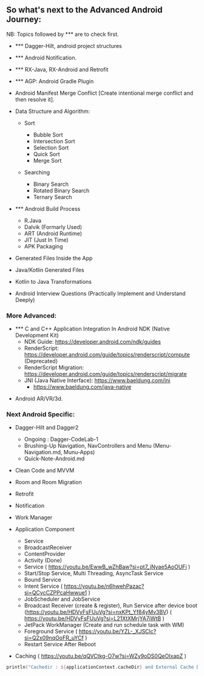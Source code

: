 ## So what's next to the Advanced Android Journey:
NB: Topics followed by *** are to check first.
* *** Dagger-Hilt, android project structures
* *** Android Notification.
* *** RX-Java, RX-Android and Retrofit
* *** AGP: Android Gradle Plugin
* Android Manifest Merge Conflict [Create intentional merge conflict and then resolve it].
* Data Structure and Algorithm:
    - Sort
        - Bubble Sort
        - Intersection Sort
        - Selection Sort
        - Quick Sort
        - Merge Sort

    - Searching
        - Binary Search
        - Rotated Binary Search
        - Ternary Search


* *** Android Build Process
    - R.Java
    - Dalvik (Formarly Used)
    - ART (Android Runtime)
    - JIT (Just In Time)
    - APK Packaging

* Generated Files Inside the App
* Java/Kotlin Generated Files
* Kotlin to Java Transformations

* Android Interview Questions (Practically Implement and Understand Deeply)

### More Advanced:
* *** C and C++ Application Integration In Android NDK (Native Development Kit)
    - NDK Guide: https://developer.android.com/ndk/guides
    - RenderScript: https://developer.android.com/guide/topics/renderscript/compute (Deprecated)
    - RenderScript Migration: https://developer.android.com/guide/topics/renderscript/migrate
    - JNI (Java Native Interface): https://www.baeldung.com/jni
        - https://www.baeldung.com/java-native
- Android AR/VR/3d.
### Next Android Specific:
- Dagger-Hilt and Dagger2
    - Ongoing : Dagger-CodeLab-1
    - Brushing-Up Navigation, NavControllers and Menu (Menu-Navigation.md, Munu-Apps)
    - Quick-Note-Android.md
- Clean Code and MVVM
- Room and Room Migration
- Retrofit
- Notification
- Work Manager
- Application Component
    - Service
    - BroadcastReceiver
    - ContentProvider
    - Activity (Done)



    * Service ( https://youtu.be/EwwB_wZhBaw?si=pt7_jNyae5AoOUFi )
    - Start/Stop Service, Multi Threading, AsyncTask Service
    - Bound Service
    - Intent Service ( https://youtu.be/n6hwehPazac?si=QCycCZPPcaHwwue1 )
    - JobScheduler and JobService
    - Broadcast Receiver (create & register), Run Service after device boot (https://youtu.be/HDVyFsFUuVg?si=nxKPt_Yf84yMv3BV) ( https://youtu.be/HDVyFsFUuVg?si=L21XtXMrjYA7iWtB )
    - JetPack WorkManager (Create and run schedule task with WM)
    - Foreground Service ( https://youtu.be/YZL-_XJSClc?si=Q2x09nqOoFR_uYCf )
    - Restart Service After Reboot


* Caching ( https://youtu.be/qQVCtkg-O7w?si=WZy9oDS0QeOIxapZ )
```kotlin
println("Cachedir : ${applicationContext.cacheDir} and External Cache Dir : ${applicationContext.externalCacheDir}")
```

